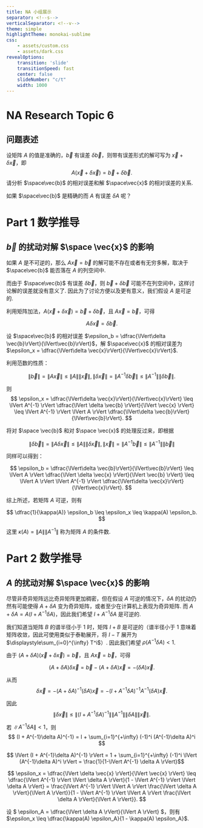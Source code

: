 ```yaml
---
title: NA 小组展示
separator: <!--s-->
verticalSeparator: <!--v-->
theme: simple
highlightTheme: monokai-sublime
css:
    - assets/custom.css
    - assets/dark.css
revealOptions:
    transition: 'slide'
    transitionSpeed: fast
    center: false
    slideNumber: "c/t"
    width: 1000
---
```


<!-- .slide: data-background="background.webp" -->
<div class="middle center">
<div style="width: 100%">
<h1> NA Research Topic 6 </h1>
</div></div>

<!-- <div class="middle center">
<div style="width:100%">
袁楚涵，苏子皓，侯爵，陈响
</div></div> -->

<!--v-->
<!-- .slide: data-background="background.webp" -->

## 问题表述

设矩阵 $A$ 的值是准确的，$\vec{b}$ 有误差 $\delta \vec{b}$，则带有误差形式的解可写为 $\vec{x} + \delta \vec{x}$，即
$$ A(\vec{x} + \delta \vec{x}) = \vec{b} + \delta \vec{b}. $$
请分析 $\space\vec{b}$ 的相对误差和解 $\space\vec{x}$ 的相对误差的关系.

如果 $\space\vec{b}$ 是精确的而 $A$ 有误差 $\delta A$ 呢？

<!--s-->
<!-- .slide: data-background="background.webp" -->

<div class="middle center">
<div style="width: 100%">
<h1> Part 1 数学推导 </h1>
</div></div>

<!--v-->
<!-- .slide: data-background="background.webp" -->

## $\vec{b}$ 的扰动对解 $\space \vec{x}$ 的影响

如果 $A$ 是不可逆的，那么 $A\vec{x} = \vec{b}$ 的解可能不存在或者有无穷多解，取决于 $\space\vec{b}$ 能否落在 $A$ 的列空间中.

而由于 $\space\vec{b}$ 有误差 $\delta \vec{b}$，则 $\vec{b} + \delta \vec{b}$ 可能不在列空间中，这样讨论解的误差就没有意义了. 因此为了讨论方便以及更有意义，我们假设 $A$ 是可逆的.

<div class="fragment" style="margin-top: 0px">

利用矩阵加法，$A(\vec{x} + \delta \vec{x}) = \vec{b} + \delta \vec{b}$，且 $A\vec{x} = \vec{b}$，可得 

$$ A \delta \vec{x} = \delta \vec{b}. $$

</div>
<div class="fragment" style="margin-top: 0px">

设 $\space\vec{b}$ 的相对误差 $\epsilon_b = \dfrac{\lVert\delta \vec{b}\rVert}{\lVert\vec{b}\rVert}$，解 $\space\vec{x}$ 的相对误差为 $\epsilon_x = \dfrac{\lVert\delta \vec{x}\rVert}{\lVert\vec{x}\rVert}$.

</div>

<!--v-->
<!-- .slide: data-background="background.webp" -->

利用范数的性质：

$$ \lVert \vec{b}\rVert = \lVert A \vec{x} \rVert \leq \lVert A \rVert \lVert \vec{x} \rVert, \lVert \delta \vec{x} \rVert = \lVert A^{-1} \delta \vec{b} \rVert \leq \lVert A^{-1} \rVert \lVert \delta \vec{b} \rVert. $$

<div class="fragment" style="margin-top: 0px">

则 $$ \epsilon_x = \dfrac{\lVert\delta \vec{x}\rVert}{\lVert\vec{x}\rVert} \leq \lVert A^{-1} \rVert \dfrac{\lVert \delta \vec{b} \rVert}{\lVert \vec{x} \rVert} \leq \lVert A^{-1} \rVert \lVert A \rVert \dfrac{\lVert\delta \vec{b}\rVert}{\lVert\vec{b}\rVert}. $$

</div>

<div class="fragment" style="margin-top: 0px">

将对 $\space \vec{b}$ 和对 $\space \vec{x}$ 的处理反过来，即根据

$$ \lVert \delta \vec{b} \rVert = \lVert A \delta \vec{x} \rVert \leq \lVert A \rVert \lVert \delta \vec{x} \rVert, \lVert \vec{x} \rVert = \lVert A^{-1} \vec{b} \rVert \leq \lVert A^{-1} \rVert \lVert \vec{b} \rVert $$

</div>

<div class="fragment" style="margin-top: 0px">

同样可以得到：

$$ \epsilon_b = \dfrac{\lVert\delta \vec{b}\rVert}{\lVert\vec{b}\rVert} \leq \lVert A \rVert \dfrac{\lVert \delta \vec{x} \rVert}{\lVert \vec{b} \rVert} \leq \lVert A \rVert \lVert A^{-1} \rVert \dfrac{\lVert\delta \vec{x}\rVert}{\lVert\vec{x}\rVert}. $$

</div>

<!--v-->
<!-- .slide: data-background="background.webp" -->

综上所述，若矩阵 $A$ 可逆，则有

$$ \dfrac{1}{\kappa(A)} \epsilon_b \leq \epsilon_x \leq \kappa(A) \epsilon_b. $$

这里 $\kappa(A) = \lVert A \rVert \lVert A^{-1} \rVert$ 称为矩阵 $A$ 的条件数.

<!--s-->
<!-- .slide: data-background="background.webp" -->

<div class="middle center">
<div style="width: 100%">
<h1> Part 2 数学推导 </h1>
</div></div>

<!--v-->
<!-- .slide: data-background="background.webp" -->

## $A$ 的扰动对解 $\space \vec{x}$ 的影响

尽管非奇异矩阵远比奇异矩阵更加稠密，但在假设 $A$ 可逆的情况下，$\delta A$ 的扰动仍然有可能使得 $A + \delta A$ 变为奇异矩阵，或者至少在计算机上表现为奇异矩阵. 而 $A + \delta A = A(I + A^{-1}\delta A)$，因此我们希望 $I + A^{-1}\delta A$ 是可逆的.

<div class="fragment" style="margin-top: 0px">

我们知道当矩阵 $B$ 的谱半径小于 $1$ 时，矩阵 $I + B$ 是可逆的（谱半径小于 $1$ 意味着矩阵收敛，因此可使用类似于泰勒展开，将 $I - T$ 展开为 $\displaystyle\sum_{i=0}^{\infty} T^i$）. 因此我们希望 $\rho(A^{-1}\delta A) < 1$.

由于 $(A+\delta A)(\vec{x} + \delta \vec{x}) = \vec{b}$，且 $A\vec{x} = \vec{b}$，可得

$$ (A+\delta A)\delta \vec{x} = \vec{b} - (A+\delta A)\vec{x} = -(\delta A)\vec{x}. $$

</div>

<!--v-->
<!-- .slide: data-background="background.webp" -->

从而 $$ \delta \vec{x} = -(A + \delta A)^{-1}(\delta A)\vec{x} = -(I + A^{-1}\delta A)^{-1} A^{-1}(\delta A)\vec{x}. $$

因此 $$ \lVert \delta \vec{x} \rVert \leq \lVert (I + A^{-1}\delta A)^{-1} \rVert \lVert A^{-1} \rVert \lVert \delta A \rVert \lVert \vec{x} \rVert . $$

若 $\lVert A^{-1} \delta A \rVert < 1$，则 $$ (I + A^{-1}\delta A)^{-1} = I + \sum_{i=1}^{+\infty} (-1)^i (A^{-1}\delta A)^i $$

$$ \lVert (I + A^{-1}\delta A)^{-1} \rVert = 1 + \sum_{i=1}^{+\infty} (-1)^i \lVert (A^{-1}\delta A)^i \rVert = \frac{1}{1-\lVert A^{-1} \delta A \rVert}$$

<!--v-->
<!-- .slide: data-background="background.webp" -->

$$ \epsilon_x = \dfrac{\lVert \delta \vec{x} \rVert}{\lVert \vec{x} \rVert} \leq \dfrac{\lVert A^{-1} \rVert \lVert \delta A \rVert}{1 - \lVert A^{-1} \rVert \lVert \delta A \rVert} = \frac{\lVert A^{-1} \rVert \lVert A \rVert \frac{\lVert \delta A \rVert}{\lVert A \rVert}}{1 - \lVert A^{-1} \rVert \lVert A \rVert \frac{\lVert \delta A \rVert}{\lVert A \rVert}}. $$

设 $ \epsilon_A = \dfrac{\lVert \delta A \rVert}{\lVert A \rVert} $，则有 $\epsilon_x \leq \dfrac{\kappa(A) \epsilon_A}{1 - \kappa(A) \epsilon_A}$.
